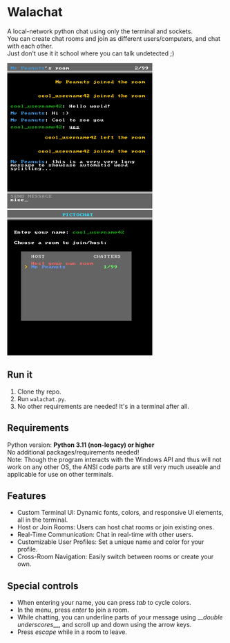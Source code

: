 
# Walachat

A local-network python chat using only the terminal and sockets.<br>
You can create chat rooms and join as different users/computers, and chat with each other.<br>
Just don't use it it school where you can talk undetected ;)<br>

![Menu](/screenshots/walachat1.png)
![Room](/screenshots/walachat2.png)

## Run it

1. Clone thy repo.
2. Run `walachat.py`.
3. No other requirements are needed! It's in a terminal after all.

## Requirements
Python version: **Python 3.11 (non-legacy) or higher** <br>
No additional packages/requirements needed!<br>
Note: Though the program interacts with the Windows API and thus will not work on any other OS, the ANSI code parts are still very much useable and applicable for use on other terminals. <br>

## **Features**
- Custom Terminal UI: Dynamic fonts, colors, and responsive UI elements, all in the terminal.
- Host or Join Rooms: Users can host chat rooms or join existing ones.
- Real-Time Communication: Chat in real-time with other users.
- Customizable User Profiles: Set a unique name and color for your profile.
- Cross-Room Navigation: Easily switch between rooms or create your own.
  
## Special controls

- When entering your name, you can press *tab* to cycle colors.
- In the menu, press *enter* to join a room.
- While chatting, you can underline parts of your message using \_\_*double underscores*\_\_, and scroll up and down using the arrow keys.
- Press *escape* while in a room to leave.
